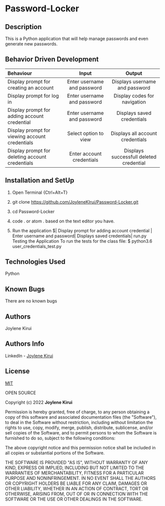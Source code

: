 # Password-Locker

## Description
This is a Python application that  will help manage passwords and even generate new passwords.


## Behavior Driven Development

| Behaviour | Input | Output |
| :---------------- | :---------------: | :------------------: |
| Display prompt for creating an account | Enter username and password | Displays username and password |
| Display prompt for log in | Enter username and password | Display codes for navigation |
| Display prompt for adding account credential | Enter username and password | Displays saved credentials|
| Display prompt for viewing account credentials | Select option to view | Displays all account credentials |
| Display prompt for deleting account credentials | Enter account credentials | Displays successfull deleted credential |
## Installation and SetUp
1. Open Terminal {Ctrl+Alt+T}

2. git clone https://github.com/JoyleneKIrui/Password-Locker.git

3. cd Password-Locker

4. code . or atom . based on the text editor you have.

5. Run the application
  $| Display prompt for adding account credential | Enter username and password| Displays saved credentials| run.py
Testing the Application
To run the tests for the class file:
  $ python3.6 user_credentials_test.py


## Technologies Used
Python


## Known Bugs
There are no known bugs 

## Authors
Joylene Kirui

## Authors Info 

LinkedIn - [Joylene Kirui](www.linkedin.com/in/joylene-kirui-860699176)

## License
[MIT](https://choosealicense.com/licenses/mit/)

OPEN SOURCE

Copyright (c) 2022 **Joylene Kirui**

Permission is hereby granted, free of charge, to any person obtaining a copy
of this software and associated documentation files (the "Software"), to deal
in the Software without restriction, including without limitation the rights
to use, copy, modify, merge, publish, distribute, sublicense, and/or sell
copies of the Software, and to permit persons to whom the Software is
furnished to do so, subject to the following conditions:

The above copyright notice and this permission notice shall be included in all
copies or substantial portions of the Software.

THE SOFTWARE IS PROVIDED "AS IS", WITHOUT WARRANTY OF ANY KIND, EXPRESS OR
IMPLIED, INCLUDING BUT NOT LIMITED TO THE WARRANTIES OF MERCHANTABILITY,
FITNESS FOR A PARTICULAR PURPOSE AND NONINFRINGEMENT. IN NO EVENT SHALL THE
AUTHORS OR COPYRIGHT HOLDERS BE LIABLE FOR ANY CLAIM, DAMAGES OR OTHER
LIABILITY, WHETHER IN AN ACTION OF CONTRACT, TORT OR OTHERWISE, ARISING FROM,
OUT OF OR IN CONNECTION WITH THE SOFTWARE OR THE USE OR OTHER DEALINGS IN THE
SOFTWARE.
